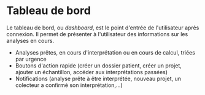 # Tableau de bord

Le tableau de bord, ou _dashboard_, est le point d'entrée de l'utilisateur après connexion. Il permet de présenter à l'utilisateur des informations sur les analyses en cours.

- Analyses prêtes, en cours d'interprétation ou en cours de calcul, triées par urgence
- Boutons d'action rapide (créer un dossier patient, créer un projet, ajouter un échantillon, accéder aux interprétations passées)
- Notifications (analyse prête à être interprétée, nouveau projet, un colecteur a confirmé son interprétation,...)